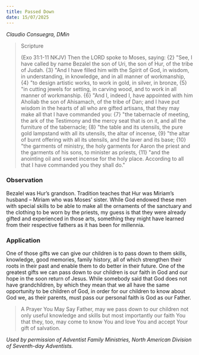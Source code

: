 ```yaml
---
title: Passed Down
date: 15/07/2025
---
```


_Claudio Consuegra, DMin_

> <p>Scripture</p>
> (Exo 31:1-11 NKJV) Then the LORD spoke to Moses, saying: {2} "See, I have called by name Bezalel the son of Uri, the son of Hur, of the tribe of Judah. {3} "And I have filled him with the Spirit of God, in wisdom, in understanding, in knowledge, and in all manner of workmanship, {4} "to design artistic works, to work in gold, in silver, in bronze, {5} "in cutting jewels for setting, in carving wood, and to work in all manner of workmanship. {6} "And I, indeed I, have appointed with him Aholiab the son of Ahisamach, of the tribe of Dan; and I have put wisdom in the hearts of all who are gifted artisans, that they may make all that I have commanded you: {7} "the tabernacle of meeting, the ark of the Testimony and the mercy seat that is on it, and all the furniture of the tabernacle; {8} "the table and its utensils, the pure gold lampstand with all its utensils, the altar of incense, {9} "the altar of burnt offering with all its utensils, and the laver and its base; {10} "the garments of ministry, the holy garments for Aaron the priest and the garments of his sons, to minister as priests, {11} "and the anointing oil and sweet incense for the holy place. According to all that I have commanded you they shall do."

### Observation

Bezalel was Hur’s grandson. Tradition teaches that Hur was Miriam’s husband – Miriam who was Moses’ sister. While God endowed these men with special skills to be able to make all the ornaments of the sanctuary and the clothing to be worn by the priests, my guess is that they were already gifted and experienced in those arts, something they might have learned from their respective fathers as it has been for millennia.

### Application

One of those gifts we can give our children is to pass down to them skills, knowledge, good memories, family history, all of which strengthen their roots in their past and enable them to do better in their future. One of the greatest gifts we can pass down to our children is our faith in God and our hope in the soon return of Jesus. While somebody said that God does not have grandchildren, by which they mean that we all have the same opportunity to be children of God, in order for our children to know about God we, as their parents, must pass our personal faith is God as our Father.

> <callout>A Prayer You May Say</callout>
> Father, may we pass down to our children not only useful knowledge and skills but most importantly our faith You that they, too, may come to know You and love You and accept Your gift of salvation.

_Used by permission of Adventist Family Ministries, North American Division of Seventh-day Adventists._